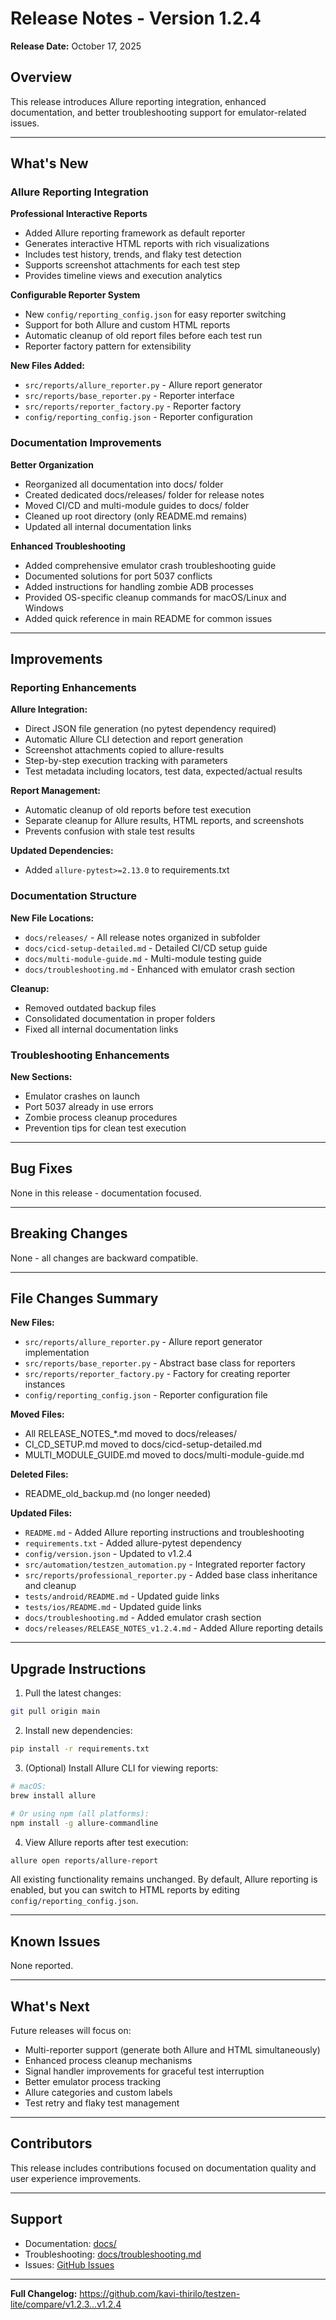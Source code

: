 # Release Notes - Version 1.2.4

**Release Date:** October 17, 2025

## Overview

This release introduces Allure reporting integration, enhanced documentation, and better troubleshooting support for emulator-related issues.

---

## What's New

### Allure Reporting Integration

**Professional Interactive Reports**
- Added Allure reporting framework as default reporter
- Generates interactive HTML reports with rich visualizations
- Includes test history, trends, and flaky test detection
- Supports screenshot attachments for each test step
- Provides timeline views and execution analytics

**Configurable Reporter System**
- New `config/reporting_config.json` for easy reporter switching
- Support for both Allure and custom HTML reports
- Automatic cleanup of old report files before each test run
- Reporter factory pattern for extensibility

**New Files Added:**
- `src/reports/allure_reporter.py` - Allure report generator
- `src/reports/base_reporter.py` - Reporter interface
- `src/reports/reporter_factory.py` - Reporter factory
- `config/reporting_config.json` - Reporter configuration

### Documentation Improvements

**Better Organization**
- Reorganized all documentation into docs/ folder
- Created dedicated docs/releases/ folder for release notes
- Moved CI/CD and multi-module guides to docs/ folder
- Cleaned up root directory (only README.md remains)
- Updated all internal documentation links

**Enhanced Troubleshooting**
- Added comprehensive emulator crash troubleshooting guide
- Documented solutions for port 5037 conflicts
- Added instructions for handling zombie ADB processes
- Provided OS-specific cleanup commands for macOS/Linux and Windows
- Added quick reference in main README for common issues

---

## Improvements

### Reporting Enhancements

**Allure Integration:**
- Direct JSON file generation (no pytest dependency required)
- Automatic Allure CLI detection and report generation
- Screenshot attachments copied to allure-results
- Step-by-step execution tracking with parameters
- Test metadata including locators, test data, expected/actual results

**Report Management:**
- Automatic cleanup of old reports before test execution
- Separate cleanup for Allure results, HTML reports, and screenshots
- Prevents confusion with stale test results

**Updated Dependencies:**
- Added `allure-pytest>=2.13.0` to requirements.txt

### Documentation Structure

**New File Locations:**
- `docs/releases/` - All release notes organized in subfolder
- `docs/cicd-setup-detailed.md` - Detailed CI/CD setup guide
- `docs/multi-module-guide.md` - Multi-module testing guide
- `docs/troubleshooting.md` - Enhanced with emulator crash section

**Cleanup:**
- Removed outdated backup files
- Consolidated documentation in proper folders
- Fixed all internal documentation links

### Troubleshooting Enhancements

**New Sections:**
- Emulator crashes on launch
- Port 5037 already in use errors
- Zombie process cleanup procedures
- Prevention tips for clean test execution

---

## Bug Fixes

None in this release - documentation focused.

---

## Breaking Changes

None - all changes are backward compatible.

---

## File Changes Summary

**New Files:**
- `src/reports/allure_reporter.py` - Allure report generator implementation
- `src/reports/base_reporter.py` - Abstract base class for reporters
- `src/reports/reporter_factory.py` - Factory for creating reporter instances
- `config/reporting_config.json` - Reporter configuration file

**Moved Files:**
- All RELEASE_NOTES_*.md moved to docs/releases/
- CI_CD_SETUP.md moved to docs/cicd-setup-detailed.md
- MULTI_MODULE_GUIDE.md moved to docs/multi-module-guide.md

**Deleted Files:**
- README_old_backup.md (no longer needed)

**Updated Files:**
- `README.md` - Added Allure reporting instructions and troubleshooting
- `requirements.txt` - Added allure-pytest dependency
- `config/version.json` - Updated to v1.2.4
- `src/automation/testzen_automation.py` - Integrated reporter factory
- `src/reports/professional_reporter.py` - Added base class inheritance and cleanup
- `tests/android/README.md` - Updated guide links
- `tests/ios/README.md` - Updated guide links
- `docs/troubleshooting.md` - Added emulator crash section
- `docs/releases/RELEASE_NOTES_v1.2.4.md` - Added Allure reporting details

---

## Upgrade Instructions

1. Pull the latest changes:
```bash
git pull origin main
```

2. Install new dependencies:
```bash
pip install -r requirements.txt
```

3. (Optional) Install Allure CLI for viewing reports:
```bash
# macOS:
brew install allure

# Or using npm (all platforms):
npm install -g allure-commandline
```

4. View Allure reports after test execution:
```bash
allure open reports/allure-report
```

All existing functionality remains unchanged. By default, Allure reporting is enabled, but you can switch to HTML reports by editing `config/reporting_config.json`.

---

## Known Issues

None reported.

---

## What's Next

Future releases will focus on:
- Multi-reporter support (generate both Allure and HTML simultaneously)
- Enhanced process cleanup mechanisms
- Signal handler improvements for graceful test interruption
- Better emulator process tracking
- Allure categories and custom labels
- Test retry and flaky test management

---

## Contributors

This release includes contributions focused on documentation quality and user experience improvements.

---

## Support

- Documentation: [docs/](../README.md)
- Troubleshooting: [docs/troubleshooting.md](../troubleshooting.md)
- Issues: [GitHub Issues](https://github.com/kavi-thirilo/testzen-lite/issues)

---

**Full Changelog:** https://github.com/kavi-thirilo/testzen-lite/compare/v1.2.3...v1.2.4
